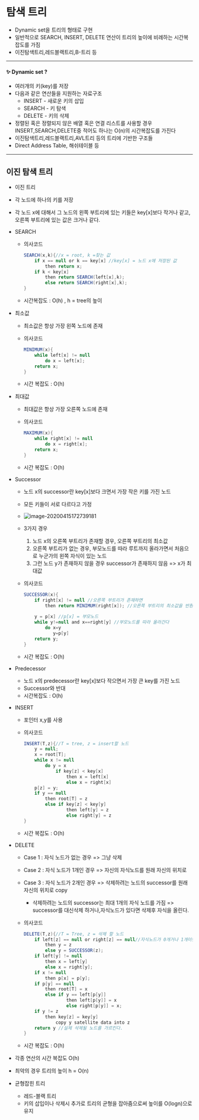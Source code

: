 # 탐색 트리

- Dynamic set을 트리의 형태로 구현
- 일반적으로 SEARCH, INSERT, DELETE 연산이 트리의 높이에 비례하는 시간복잡도를 가짐
- 이진탐색트리,레드블랙트리,B-트리 등

---

#### :sparkles: Dynamic set ?

- 여러개의 키(key)를 저장
- 다음과 같은 연산들을 지원하는 자료구조
  - INSERT - 새로운 키의 삽입
  - SEARCH - 키 탐색
  - DELETE - 키의 삭제
- 정렬된 혹은 정렬되지 않은 배열 혹은 연결 리스트를 사용할 경우
  INSERT,SEARCH,DELETE중 적어도 하나는 O(n)의 시간복잡도를 가진다
- 이진탐색트리,레드블랙트리,AVL트리 등의 트리에 기반한 구조들
- Direct Address Table, 해쉬테이블 등

---

## 이진 탐색 트리

- 이진 트리

- 각 노드에 하나의 키를 저장

- 각 노드 x에 대해서 그 노드의 왼쪽 부트리에 있는 키들은 key[x]보다 작거나 같고,
  오른쪽 부트리에 있는 값은 크거나 같다.

- SEARCH

  - 의사코드

    ```java
    SEARCH(x,k){//x = root, k =찾는 값
        if x == null or k == key[x] //key[x] = 노드 x에 저장된 값
            then return x;
        if k < key[x]
            then return SEARCH(left[x],k);
        	else return SEARCH(right[x],k);
    }
    ```

  - 시간복잡도 : O(h) , h = tree의 높이

- 최소값

  - 최소값은 항상 가장 왼쪽 노드에 존재

  - 의사코드

    ```java
    MINIMUM(x){
        while left[x] != null
            do x = left[x];
        return x;
    }
    ```

  - 시간 복잡도 : O(h)

- 최대값

  - 최대값은 항상 가장 오른쪽 노드에 존재

  - 의사코드

    ```java
    MAXIMUM(x){
        while right[x] != null
            do x = right[x];
        return x;
    }
    ```

  - 시간 복잡도 : O(h)

- Successor

  - 노드 x의 successor란 key[x]보다 크면서 가장 작은 키를 가진 노드

  - 모든 키들이 서로 다르다고 가정

  - ![image-20200415172739181](https://user-images.githubusercontent.com/58761162/79368595-9a599d00-7f8a-11ea-9c2d-0e078aeebf97.png)

  - 3가지 경우

    1. 노드 x의 오른쪽 부트리가 존재할 경우, 오른쪽 부트리의 최소값
    2. 오른쪽 부트리가 없는 경우, 부모노드를 따라 루트까지 올라가면서
       처음으로 누군가의 왼쪽 자식이 있는 노드
    3. 그런 노드 y가 존재하지 않을 경우 successor가 존재하지 않음 => x가 최대값

  - 의사코드

    ```java
    SUCCESSOR(x){
        if right[x] != null //오른쪽 부트리가 존재하면
            then return MINIMUM(right[x]); //오른쪽 부트리의 최소값을 반환
        
        y = p[x] //p[x] = 부모노드
        while y!=null and x==right[y] //부모노드를 따라 올라간다
            do x=y
               y=p[y]
        return y;
    }
    ```

  - 시간 복잡도 : O(h)

- Predecessor

  - 노드 x의 predecessor란 key[x]보다 작으면서 가장 큰 key를 가진 노드
  - Successor와 반대
  - 시간복잡도 :  O(h)

- INSERT

  - 포인터 x,y를 사용

  - 의사코드

    ```java
    INSERT(T,z){//T = tree, z = insert할 노드
        y = null;
        x = root[T];
        while x != null
            do y = x
                if key[z] < key[x]
                    then x = left[x]
                    else x = right[x]
        p[z] = y;
        if y == null
            then root[T] = z
            else if key[z] < key[y]
                	then left[y] = z
                	else right[y] = z
    }
    ```

  - 시간 복잡도 : O(h)

- DELETE

  - Case 1 : 자식 노드가 없는 경우 => 그냥 삭제
  
  - Case 2 : 자식 노드가 1개인 경우 =>  자신의 자식노드를 원래 자신의 위치로
  
  - Case 3 : 자식 노드가 2개인 경우 => 삭제하려는 노드의 successor를 원래 자신의 위치로 copy
    
    - 삭제하려는 노드의 successor는 최대 1개의 자식 노드를 가짐
      => successor를  대신삭제 하거나,자식노드가 있다면 삭제후 자식을 올린다.
    
  - 의사코드
  
    ```java
    DELETE(T,z){//T = Tree, z = 삭제 할 노드
        if left[z] == null or right[z] == null//자식노드가 0개거나 1개이면
            then y = z
            else y = SUCCESSOR(z);
        if left[y] != null
            then x = left[y]
            else x = right[y];
        if x != null
            then p[x] = p[y];
        if p[y] == null
            then root[T] = x
            else if y == left[p[y]]
                	then left[p[y]] = x
                	else right[p[y]] = x;
        if y != z
            then key[z] = key[y]
            	copy y satellite data into z
        return y //실제 삭제될 노드를 가르킨다.
    }
    ```
  
  - 시간 복잡도 : O(h)
  
- 각종 연산의 시간 복잡도 O(h)

- 최악의 경우 트리의 높이 h = O(n)

- 균형잡힌 트리

  - 레드-블랙 트리
  - 키의 삽입이나 삭제시 추가로 트리의 균형을 잡아줌으로써 높이를 O(logn)으로 유지